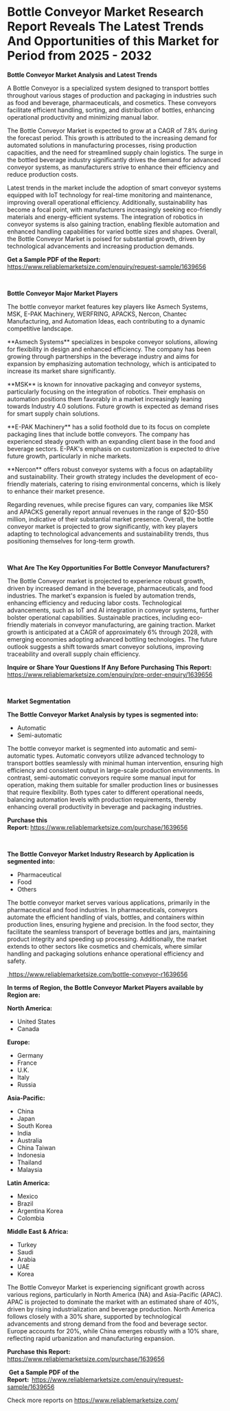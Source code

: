 <p><h1>Bottle Conveyor Market Research Report Reveals The Latest Trends And Opportunities of this Market for Period from 2025 - 2032</h1></p><p><strong>Bottle Conveyor Market Analysis and Latest Trends</strong></p>
<p><p>A Bottle Conveyor is a specialized system designed to transport bottles throughout various stages of production and packaging in industries such as food and beverage, pharmaceuticals, and cosmetics. These conveyors facilitate efficient handling, sorting, and distribution of bottles, enhancing operational productivity and minimizing manual labor.</p><p>The Bottle Conveyor Market is expected to grow at a CAGR of 7.8% during the forecast period. This growth is attributed to the increasing demand for automated solutions in manufacturing processes, rising production capacities, and the need for streamlined supply chain logistics. The surge in the bottled beverage industry significantly drives the demand for advanced conveyor systems, as manufacturers strive to enhance their efficiency and reduce production costs.</p><p>Latest trends in the market include the adoption of smart conveyor systems equipped with IoT technology for real-time monitoring and maintenance, improving overall operational efficiency. Additionally, sustainability has become a focal point, with manufacturers increasingly seeking eco-friendly materials and energy-efficient systems. The integration of robotics in conveyor systems is also gaining traction, enabling flexible automation and enhanced handling capabilities for varied bottle sizes and shapes. Overall, the Bottle Conveyor Market is poised for substantial growth, driven by technological advancements and increasing production demands.</p></p>
<p><strong>Get a Sample PDF of the Report:&nbsp;</strong> <a href="https://www.reliablemarketsize.com/enquiry/request-sample/1639656?utm_campaign=2186&utm_medium=2&utm_source=Github&utm_content=ia&utm_term=22022025&utm_id=bottle-conveyor">https://www.reliablemarketsize.com/enquiry/request-sample/1639656</a></p>
<p>&nbsp;</p>
<p><strong>Bottle Conveyor Major Market Players</strong></p>
<p><p>The bottle conveyor market features key players like Asmech Systems, MSK, E-PAK Machinery, WERFRING, APACKS, Nercon, Chantec Manufacturing, and Automation Ideas, each contributing to a dynamic competitive landscape. </p><p>**Asmech Systems** specializes in bespoke conveyor solutions, allowing for flexibility in design and enhanced efficiency. The company has been growing through partnerships in the beverage industry and aims for expansion by emphasizing automation technology, which is anticipated to increase its market share significantly.</p><p>**MSK** is known for innovative packaging and conveyor systems, particularly focusing on the integration of robotics. Their emphasis on automation positions them favorably in a market increasingly leaning towards Industry 4.0 solutions. Future growth is expected as demand rises for smart supply chain solutions.</p><p>**E-PAK Machinery** has a solid foothold due to its focus on complete packaging lines that include bottle conveyors. The company has experienced steady growth with an expanding client base in the food and beverage sectors. E-PAK's emphasis on customization is expected to drive future growth, particularly in niche markets.</p><p>**Nercon** offers robust conveyor systems with a focus on adaptability and sustainability. Their growth strategy includes the development of eco-friendly materials, catering to rising environmental concerns, which is likely to enhance their market presence.</p><p>Regarding revenues, while precise figures can vary, companies like MSK and APACKS generally report annual revenues in the range of $20-$50 million, indicative of their substantial market presence. Overall, the bottle conveyor market is projected to grow significantly, with key players adapting to technological advancements and sustainability trends, thus positioning themselves for long-term growth.</p></p>
<p>&nbsp;</p>
<p><strong>What Are The Key Opportunities For Bottle Conveyor Manufacturers?</strong></p>
<p><p>The Bottle Conveyor market is projected to experience robust growth, driven by increased demand in the beverage, pharmaceuticals, and food industries. The market's expansion is fueled by automation trends, enhancing efficiency and reducing labor costs. Technological advancements, such as IoT and AI integration in conveyor systems, further bolster operational capabilities. Sustainable practices, including eco-friendly materials in conveyor manufacturing, are gaining traction. Market growth is anticipated at a CAGR of approximately 6% through 2028, with emerging economies adopting advanced bottling technologies. The future outlook suggests a shift towards smart conveyor solutions, improving traceability and overall supply chain efficiency.</p></p>
<p><strong>Inquire or Share Your Questions If Any Before Purchasing This Report:</strong> <a href="https://www.reliablemarketsize.com/enquiry/pre-order-enquiry/1639656?utm_campaign=2186&utm_medium=2&utm_source=Github&utm_content=ia&utm_term=22022025&utm_id=bottle-conveyor">https://www.reliablemarketsize.com/enquiry/pre-order-enquiry/1639656</a></p>
<p>&nbsp;</p>
<p><strong>Market Segmentation</strong></p>
<p><strong>The Bottle Conveyor Market Analysis by types is segmented into:</strong></p>
<p><ul><li>Automatic</li><li>Semi-automatic</li></ul></p>
<p><p>The bottle conveyor market is segmented into automatic and semi-automatic types. Automatic conveyors utilize advanced technology to transport bottles seamlessly with minimal human intervention, ensuring high efficiency and consistent output in large-scale production environments. In contrast, semi-automatic conveyors require some manual input for operation, making them suitable for smaller production lines or businesses that require flexibility. Both types cater to different operational needs, balancing automation levels with production requirements, thereby enhancing overall productivity in beverage and packaging industries.</p></p>
<p><strong>Purchase this Report:&nbsp;</strong><a href="https://www.reliablemarketsize.com/purchase/1639656?utm_campaign=2186&utm_medium=2&utm_source=Github&utm_content=ia&utm_term=22022025&utm_id=bottle-conveyor">https://www.reliablemarketsize.com/purchase/1639656</a></p>
<p>&nbsp;</p>
<p><strong>The Bottle Conveyor Market Industry Research by Application is segmented into:</strong></p>
<p><ul><li>Pharmaceutical</li><li>Food</li><li>Others</li></ul></p>
<p><p>The bottle conveyor market serves various applications, primarily in the pharmaceutical and food industries. In pharmaceuticals, conveyors automate the efficient handling of vials, bottles, and containers within production lines, ensuring hygiene and precision. In the food sector, they facilitate the seamless transport of beverage bottles and jars, maintaining product integrity and speeding up processing. Additionally, the market extends to other sectors like cosmetics and chemicals, where similar handling and packaging solutions enhance operational efficiency and safety.</p></p>
<p><a href="https://www.reliablemarketsize.com/bottle-conveyor-r1639656?utm_campaign=2186&utm_medium=2&utm_source=Github&utm_content=ia&utm_term=22022025&utm_id=bottle-conveyor">&nbsp;https://www.reliablemarketsize.com/bottle-conveyor-r1639656</a></p>
<p><strong>In terms of Region, the Bottle Conveyor Market Players available by Region are:</strong></p>
<p>
    <p> <strong> North America: </strong>
        <ul>
            <li>United States</li>
            <li>Canada</li>
        </ul>
        </p> 
    <p> <strong> Europe: </strong>
        <ul>
            <li>Germany</li>
            <li>France</li>
            <li>U.K.</li>
            <li>Italy</li>
            <li>Russia</li>
        </ul>
        </p> 
    <p> <strong> Asia-Pacific: </strong>
        <ul>
            <li>China</li>
            <li>Japan</li>
            <li>South Korea</li>
            <li>India</li>
            <li>Australia</li>
            <li>China Taiwan</li>
            <li>Indonesia</li>
            <li>Thailand</li>
            <li>Malaysia</li>
        </ul>
        </p> 
    <p> <strong> Latin America: </strong>
        <ul>
            <li>Mexico</li>
            <li>Brazil</li>
            <li>Argentina Korea</li>
            <li>Colombia</li>
        </ul>
        </p> 
    <p> <strong> Middle East & Africa: </strong>
        <ul>
            <li>Turkey</li>
            <li>Saudi</li>
            <li>Arabia</li>
            <li>UAE</li>
            <li>Korea</li>
        </ul>
    </p>
    </p>
<p><p>The Bottle Conveyor Market is experiencing significant growth across various regions, particularly in North America (NA) and Asia-Pacific (APAC). APAC is projected to dominate the market with an estimated share of 40%, driven by rising industrialization and beverage production. North America follows closely with a 30% share, supported by technological advancements and strong demand from the food and beverage sector. Europe accounts for 20%, while China emerges robustly with a 10% share, reflecting rapid urbanization and manufacturing expansion.</p></p>
<p><strong>Purchase this Report: </strong><a href="https://www.reliablemarketsize.com/purchase/1639656?utm_campaign=2186&utm_medium=2&utm_source=Github&utm_content=ia&utm_term=22022025&utm_id=bottle-conveyor">https://www.reliablemarketsize.com/purchase/1639656</a></p>
<p>&nbsp;<strong>Get a Sample PDF of the Report:&nbsp;&nbsp;</strong><a href="https://www.reliablemarketsize.com/enquiry/request-sample/1639656?utm_campaign=2186&utm_medium=2&utm_source=Github&utm_content=ia&utm_term=22022025&utm_id=bottle-conveyor">https://www.reliablemarketsize.com/enquiry/request-sample/1639656</a></p>
<p><strong></strong></p>
<p>Check more reports on <a href="https://www.reliablemarketsize.com/?utm_campaign=2186&utm_medium=2&utm_source=Github&utm_content=ia&utm_term=22022025&utm_id=bottle-conveyor">https://www.reliablemarketsize.com/</a></p>